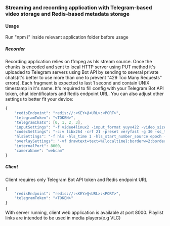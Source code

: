 ### Streaming and recording application with Telegram-based video storage and Redis-based metadata storage
#### Usage
Run "npm i" inside relevant application folder before usage
##### Recorder
Recording application relies on ffmpeg as hls stream source. Once the chunks is encoded and sent to local HTTP server using PUT method it's uploaded to Telegram servers using Bot API by sending to several private chats(it's better to use more than one to prevent "429 Too Many Requests" errors). Each fragment is expected to last 1 second and contain UNIX timestamp in it's name.
It's required to fill config with your Telegram Bot API token, chat identificators and Redis endpoint URL. You can also adjust other settings to better fit your device:
```javascript
{
    "redisEndpoint": "redis://:<KEY>@<URL>:<PORT>",
    "telegramToken": "<TOKEN>",
    "telegramChats": [0, 1, 2, 3],
    "inputSettings": "-f video4linux2 -input_format yuyv422 -video_size 640x480 -i /dev/video0",
    "codecSettings": "-c:v libx264 -crf 21 -preset veryfast -g 30 -sc_threshold 0",
    "hlsSettings": "-f hls -hls_time 1 -hls_start_number_source epoch -hls_flags omit_endlist -hls_list_size 1",
    "overlaySettings": "-vf drawtext=text=%{localtime}:borderw=2:bordercolor=white",
    "internalPort": 8000,
    "cameraName": "webcam"
}
```
##### Client
Client requires only Telegram Bot API token and Redis endpoint URL
```javascript
{
    "redisEndpoint": "redis://:<KEY>@<URL>:<PORT>",
    "telegramToken": "<TOKEN>"
}
```
With server running, client web application is available at port 8000. Playlist links are intended to be used in media players(e.g VLC)
